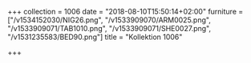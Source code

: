 +++
collection = 1006
date = "2018-08-10T15:50:14+02:00"
furniture = ["/v1534152030/NIG26.png", "/v1533909070/ARM0025.png", "/v1533909071/TAB1010.png", "/v1533909071/SHE0027.png", "/v1531235583/BED90.png"]
title = "Kollektion 1006"

+++
